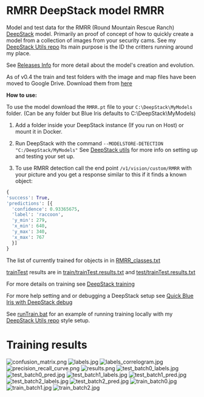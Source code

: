 # RMRR DeepStack model RMRR
Model and test data for the RMRR (Round Mountain Rescue Ranch) [DeepStack](https://github.com/johnolafenwa/DeepStack) model. Primarily an proof of concept of how to quickly create a model from a collection of images from your security cams. See my [DeepStack Utils repo](https://github.com/avatar42/deepstack) Its main purpose is the ID the critters running around my place.

See [Releases Info](https://github.com/avatar42/RMRR.model/wiki/Releases) for more detail about the model's creation and evolution.

As of v0.4 the train and test folders with the image and map files have been moved to Google Drive. Download them from [here](https://drive.google.com/drive/folders/1m4vCcf5AIXP0w4bhEyFpVw2M5fXu7Zq1?usp=sharing)

**How to use:**

To use the model download the `RMRR.pt` file to your `C:\DeepStack\MyModels` folder. (Can be any folder but Blue Iris defaults to C:\DeepStack\MyModels)

1. Add a folder inside your DeepStack instance (If you run on Host) or mount it in Docker.

2. Run DeepStack with the command `--MODELSTORE-DETECTION "C:/DeepStack/MyModels"` See [DeepStack utils](https://github.com/avatar42/deepstack) for more info on setting up and testing your set up.

3. To use RMRR detection call the end point `/v1/vision/custom/RMRR` with your picture and you get a response similar to this if it finds a known object:

```python
{
'success': True,
'predictions': [{
  'confidence': 0.93365675,
  'label': 'raccoon',
  'y_min': 279,
  'x_min': 640,
  'y_max': 340,
  'x_max': 767
  }]
}
```

The list of currently trained for objects in in [RMRR_classes.txt](./RMRR_classes.txt)

[trainTest](https://github.com/avatar42/deepstack/blob/main/trainTest.py) results are in [train/trainTest.results.txt](https://github.com/avatar42/RMRR.model/blob/main/train/trainTest.results.txt) and [test/trainTest.results.txt](https://github.com/avatar42/RMRR.model/blob/main/test/trainTest.results.txt)

For more details on training see [DeepStack training](https://securitycam101.rmrr42.com/2021/12/deepstack-training.html)

For more help setting and or debugging a DeepStack setup see [Quick Blue Iris with DeepStack debug](https://securitycam101.rmrr42.com/2021/10/quick-blue-iris-with-deepstack-debug.html)

See [runTrain.bat](runTrain.bat) for an example of running training locally with my [DeepStack Utils repo](https://github.com/avatar42/deepstack) style setup.

# Training results
![confusion_matrix.png](train-runs/confusion_matrix.png)
![labels.jpg](train-runs/labels.jpg)
![labels_correlogram.jpg](train-runs/labels_correlogram.jpg)
![precision_recall_curve.png](train-runs/precision_recall_curve.png)
![results.png](train-runs/results.png)
![test_batch0_labels.jpg](train-runs/test_batch0_labels.jpg)
![test_batch0_pred.jpg](train-runs/test_batch0_pred.jpg)
![test_batch1_labels.jpg](train-runs/test_batch1_labels.jpg)
![test_batch1_pred.jpg](train-runs/test_batch1_pred.jpg)
![test_batch2_labels.jpg](train-runs/test_batch2_labels.jpg)
![test_batch2_pred.jpg](train-runs/test_batch2_pred.jpg)
![train_batch0.jpg](train-runs/train_batch0.jpg)
![train_batch1.jpg](train-runs/train_batch1.jpg)
![train_batch2.jpg](train-runs/train_batch2.jpg)
